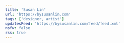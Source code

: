 ```yaml
---
title: 'Susan Lin'
url: 'https://bysusanlin.com'
tags: ['designer, artist']
updatesFeed: 'https://bysusanlin.com/feed/feed.xml'
nsfw: false
rss: true
---
```

